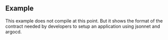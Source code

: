## Example

This example does not compile at this point. But it shows the format of the contract needed by developers to setup an application using jsonnet and argocd.